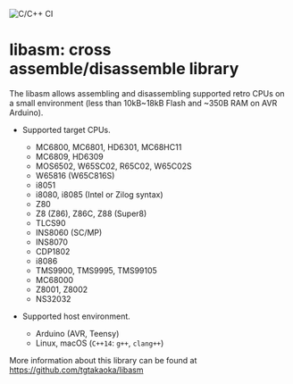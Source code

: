 ![C/C++ CI](https://github.com/tgtakaoka/libasm/workflows/C/C++%20CI/badge.svg)

# libasm: cross assemble/disassemble library

The libasm allows assembling and disassembling supported retro CPUs on
a small environment (less than 10kB~18kB Flash and ~350B RAM on AVR
Arduino).

* Supported target CPUs.
  - MC6800, MC6801, HD6301, MC68HC11
  - MC6809, HD6309
  - MOS6502, W65SC02, R65C02, W65C02S
  - W65816 (W65C816S)
  - i8051
  - i8080, i8085 (Intel or Zilog syntax)
  - Z80
  - Z8 (Z86), Z86C, Z88 (Super8)
  - TLCS90
  - INS8060 (SC/MP)
  - INS8070
  - CDP1802
  - i8086
  - TMS9900, TMS9995, TMS99105
  - MC68000
  - Z8001, Z8002
  - NS32032

* Supported host environment.
  - Arduino (AVR, Teensy)
  - Linux, macOS (`C++14`: `g++`, `clang++`)

More information about this library can be found at
https://github.com/tgtakaoka/libasm
